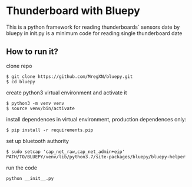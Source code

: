 # Thunderboard with Bluepy
This is a python framework for reading thunderboards\` sensors date by bluepy
in init.py is a minimum code for reading single thunderboard date

## How to run it?

clone repo
```
$ git clone https://github.com/MregXN/bluepy.git
$ cd bluepy
```

create python3 virtual environment and activate it
```
$ python3 -m venv venv
$ source venv/bin/activate
```

install dependences in virtual environment, production dependences only:
```
$ pip install -r requirements.pip
```

set up bluetooth authority
```
$ sudo setcap 'cap_net_raw,cap_net_admin+eip' PATH/TO/BLUEPY/venv/lib/python3.7/site-packages/bluepy/bluepy-helper
```
run the code
```
python __init__.py
```
